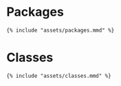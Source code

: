 # Packages
```mermaid
{% include "assets/packages.mmd" %}
```

# Classes
```mermaid
{% include "assets/classes.mmd" %}
```